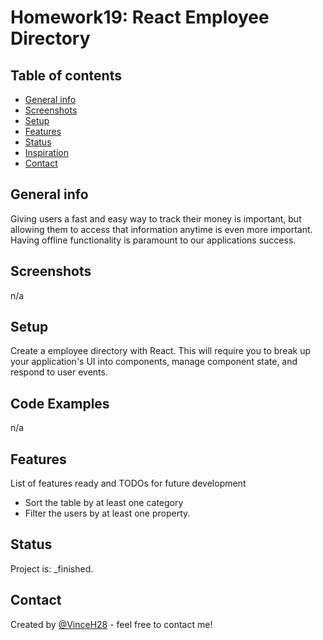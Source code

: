 # Homework19: React Employee Directory

## Table of contents
* [General info](#general-info)
* [Screenshots](#screenshots)
* [Setup](#setup)
* [Features](#features)
* [Status](#status)
* [Inspiration](#inspiration)
* [Contact](#contact)

## General info
Giving users a fast and easy way to track their money is important, but allowing them to access that information anytime is even more important. Having offline functionality is paramount to our applications success. 

## Screenshots
n/a

## Setup
Create a employee directory with React. This will require you to break up your application's UI into components, manage component state, and respond to user events.

## Code Examples
n/a

## Features
List of features ready and TODOs for future development
* Sort the table by at least one category
* Filter the users by at least one property.

## Status
Project is: _finished.

## Contact
Created by [@VinceH28](https://github.com/VinceH28/Homework2/) - feel free to contact me!